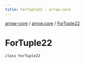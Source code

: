 ```yaml
---
title: ForTuple22 - arrow-core
---
```


[arrow-core](../index.html) / [arrow.core](index.html) / [ForTuple22](./-for-tuple22.html)

# ForTuple22

`class ForTuple22`